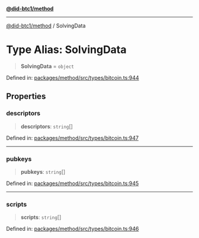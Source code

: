 [**@did-btc1/method**](../README.md)

***

[@did-btc1/method](../globals.md) / SolvingData

# Type Alias: SolvingData

> **SolvingData** = `object`

Defined in: [packages/method/src/types/bitcoin.ts:944](https://github.com/dcdpr/did-btc1-js/blob/751aedd75738c26882a2149e644ae32b9e424707/packages/method/src/types/bitcoin.ts#L944)

## Properties

### descriptors

> **descriptors**: `string`[]

Defined in: [packages/method/src/types/bitcoin.ts:947](https://github.com/dcdpr/did-btc1-js/blob/751aedd75738c26882a2149e644ae32b9e424707/packages/method/src/types/bitcoin.ts#L947)

***

### pubkeys

> **pubkeys**: `string`[]

Defined in: [packages/method/src/types/bitcoin.ts:945](https://github.com/dcdpr/did-btc1-js/blob/751aedd75738c26882a2149e644ae32b9e424707/packages/method/src/types/bitcoin.ts#L945)

***

### scripts

> **scripts**: `string`[]

Defined in: [packages/method/src/types/bitcoin.ts:946](https://github.com/dcdpr/did-btc1-js/blob/751aedd75738c26882a2149e644ae32b9e424707/packages/method/src/types/bitcoin.ts#L946)
